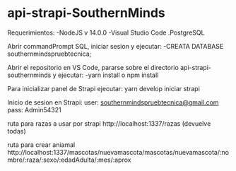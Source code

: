 # api-strapi-SouthernMinds
Requerimientos: 
-NodeJS v 14.0.0
-Visual Studio Code
.PostgreSQL

Abrir commandPrompt SQL, iniciar sesion y ejecutar: 
-CREATA DATABASE southernmindspruebtecnica;

Abrir el repositorio en VS Code, pararse sobre el directorio api-strapi-southernminds y ejecutar:
-yarn install o npm install 


Para inicializar panel de Strapi ejecutar:
yarn develop iniciar strapi

Inicio de sesion en Strapi:
user: southernmindspruebtecnica@gmail.com
pass: Admin54321


ruta para razas a usar por strapi
http://localhost:1337/razas (devuelve todas)

ruta para crear aniamal
http://localhost:1337/mascotas/nuevamascota/mascotas/nuevamascota/:nombre/:raza/:sexo/:edadAdulta/:mes/:aprox
